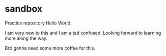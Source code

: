 # sandbox
Practice repository
Hello World. 

I am very new to this and I am a tad confused. 
Looking forward to learning more along the way. 

Brb gonna need some more coffee for this.
